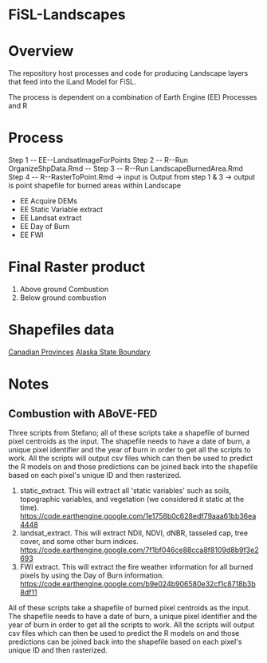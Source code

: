 # FiSL-Landscapes


# Overview

The repository host processes and code for producing Landscape layers that feed into the iLand Model for FiSL.

The process is dependent on a combination of Earth Engine (EE) Processes and R

# Process
Step 1 -- EE--LandsatImageForPoints
Step 2 -- R--Run OrganizeShpData.Rmd --
Step 3 -- R--Run LandscapeBurnedArea.Rmd
Step 4 -- R--RasterToPoint.Rmd -> input is Output from step 1 & 3 -> output is point shapefile for burned areas within Landscape






*  EE Acquire DEMs
*  EE Static Variable extract
*  EE Landsat extract
*  EE Day of Burn
*  EE FWI


# Final Raster product
1. Above ground Combustion
2. Below ground combustion

#  Shapefiles data 
[Canadian Provinces](https://open.canada.ca/data/en/dataset/a883eb14-0c0e-45c4-b8c4-b54c4a819edb)
[Alaska State Boundary](https://www.sciencebase.gov/catalog/item/59d5b565e4b05fe04cc53a91)
# Notes

## Combustion with ABoVE-FED
Three scripts from Stefano; all of these scripts take a shapefile of burned pixel centroids as the input.  The shapefile needs to have a date of burn, a unique pixel identifier and the year of burn in order to get all the scripts to work.  All the scripts will output csv files which can then be used to predict the R models on and those predictions can be joined back into the shapefile based on each pixel's unique ID and then rasterized. 
1) static_extract. This will extract all 'static variables' such as soils, topographic variables, and vegetation (we considered it static at the time).   https://code.earthengine.google.com/1e1758b0c628edf79aaa61bb36ea4448
2) landsat_extract.  This will extract NDII, NDVI, dNBR, tasseled cap, tree cover, and some other burn indices.  https://code.earthengine.google.com/7f1bf046ce88cca8f8109d8b9f3e2693
3) FWI extract.  This will extract the fire weather information for all burned pixels by using the Day of Burn information. https://code.earthengine.google.com/b9e024b906580e32cf1c8718b3b8df11



All of these scripts take a shapefile of burned pixel centroids as the input.  The shapefile needs to have a date of burn, a unique pixel identifier and the year of burn in order to get all the scripts to work.  All the scripts will output csv files which can then be used to predict the R models on and those predictions can be joined back into the shapefile based on each pixel's unique ID and then rasterized.  
